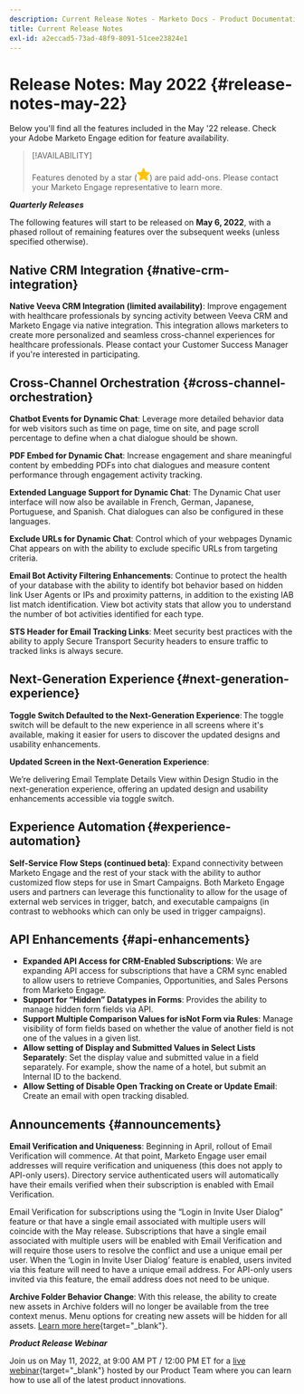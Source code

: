 ```yaml
---
description: Current Release Notes - Marketo Docs - Product Documentation
title: Current Release Notes
exl-id: a2eccad5-73ad-48f9-8091-51cee23824e1
---
```

# Release Notes: May 2022 {#release-notes-may-22}

Below you'll find all the features included in the May '22 release. Check your Adobe Marketo Engage edition for feature availability.

>[!AVAILABILITY]
>
>Features denoted by a star (![star](assets/yellow-star.png)) are paid add-ons. Please contact your Marketo Engage representative to learn more.

**_Quarterly Releases_**

The following features will start to be released on **May 6, 2022**, with a phased rollout of remaining features over the subsequent weeks (unless specified otherwise).

## Native CRM Integration {#native-crm-integration}

**Native Veeva CRM Integration (limited availability)**:  Improve engagement with healthcare professionals by syncing activity between Veeva CRM and Marketo Engage via native integration. This integration allows marketers to create more personalized and seamless cross-channel experiences for healthcare professionals. Please contact your Customer Success Manager if you're interested in participating.

## Cross-Channel Orchestration {#cross-channel-orchestration}

**Chatbot Events for Dynamic Chat**: Leverage more detailed behavior data for web visitors such as time on page, time on site, and page scroll percentage to define when a chat dialogue should be shown.  

**PDF Embed for Dynamic Chat**: Increase engagement and share meaningful content by embedding PDFs into chat dialogues and measure content performance through engagement activity tracking.

**Extended Language Support for Dynamic Chat**: The Dynamic Chat user interface will now also be available in French, German, Japanese, Portuguese, and Spanish. Chat dialogues can also be configured in these languages.  

**Exclude URLs for Dynamic Chat**: Control which of your webpages Dynamic Chat appears on with the ability to exclude specific URLs from targeting criteria.

**Email Bot Activity Filtering Enhancements**: Continue to protect the health of your database with the ability to identify bot behavior based on hidden link User Agents or IPs and proximity patterns, in addition to the existing IAB list match identification. View bot activity stats that allow you to understand the number of bot activities identified for each type.

**STS Header for Email Tracking Links**: Meet security best practices with the ability to apply Secure Transport Security headers to ensure traffic to tracked links is always secure.

## Next-Generation Experience {#next-generation-experience}

**Toggle Switch Defaulted to the Next-Generation Experience**: The toggle switch will be default to the new experience in all screens where it's available, making it easier for users to discover the updated designs and usability enhancements.

**Updated Screen in the Next-Generation Experience**:

We’re delivering Email Template Details View within Design Studio in the next-generation experience, offering an updated design and usability enhancements accessible via toggle switch.

## Experience Automation {#experience-automation}

**Self-Service Flow Steps (continued beta)**: Expand connectivity between Marketo Engage and the rest of your stack with the ability to author customized flow steps for use in Smart Campaigns. Both Marketo Engage users and partners can leverage this functionality to allow for the usage of external web services in trigger, batch, and executable campaigns (in contrast to webhooks which can only be used in trigger campaigns).

## API Enhancements {#api-enhancements}

* **Expanded API Access for CRM-Enabled Subscriptions**: We are expanding API access for subscriptions that have a CRM sync enabled to allow users to retrieve Companies, Opportunities, and Sales Persons from Marketo Engage.
* **Support for “Hidden” Datatypes in Forms**: Provides the ability to manage hidden form fields via API.
* **Support Multiple Comparison Values for isNot Form via Rules**: Manage visibility of form fields based on whether the value of another field is not one of the values in a given list.
* **Allow setting of Display and Submitted Values in Select Lists Separately**: Set the display value and submitted value in a field separately. For example, show the name of a hotel, but submit an Internal ID to the backend.
* **Allow Setting of Disable Open Tracking on Create or Update Email**: Create an email with open tracking disabled.  

## Announcements {#announcements}

**Email Verification and Uniqueness**: Beginning in April, rollout of Email Verification will commence. At that point, Marketo Engage user email addresses will require verification and uniqueness (this does not apply to API-only users). Directory service authenticated users will automatically have their emails verified when their subscription is enabled with Email Verification.

Email Verification for subscriptions using the “Login in Invite User Dialog” feature or that have a single email associated with multiple users will coincide with the May release. Subscriptions that have a single email associated with multiple users will be enabled with Email Verification and will require those users to resolve the conflict and use a unique email per user. When the ‘Login in Invite User Dialog’ feature is enabled, users invited via this feature will need to have a unique email address. For API-only users invited via this feature, the email address does not need to be unique.

**Archive Folder Behavior Change**: With this release, the ability to create new assets in Archive folders will no longer be available from the tree context menus. Menu options for creating new assets will be hidden for all assets. [Learn more here](https://nation.marketo.com/t5/product-discussions/archive-folder-change-in-may-2022-release/m-p/324369#M183235){target="_blank"}.

**_Product Release Webinar_**

Join us on May 11, 2022, at 9:00 AM PT / 12:00 PM ET for a [live webinar](https://engage.marketo.com/2022_March_May_Release_Webinar_RegistrationPage.html){target="_blank"} hosted by our Product Team where you can learn how to use all of the latest product innovations.
